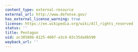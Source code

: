 ```yaml
---
content_type: external-resource
external_url: http://www.defense.gov/
has_external_license_warning: true
license: https://en.wikipedia.org/wiki/All_rights_reserved
status: ''
title: Pentagon
uid: ac38580b-8125-4607-a3c4-83c35da9b590
wayback_url: ''
---
```

